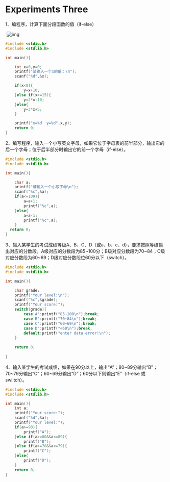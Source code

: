 # Experiments Three

1、编程序，计算下面分段函数的值（if-else）

​    ![img](file:///C:/Users/12970/AppData/Local/Temp/msohtmlclip1/01/clip_image002.gif)

```c
#include <stdio.h>
#include <stdlib.h>

int main(){

    int x=0,y=0;
	printf("请输入一个x的值：\n");
	scanf("%d",&x);

    if(x<0){
        y=x+10;
	}else if(x>=15){
        y=2*x-10;
    }else{
        y=3*x+5;
    }

    printf("x=%d  y=%d",x,y);
    return 0;
}
```



2、编写程序，输入一个小写英文字母，如果它位于字母表的前半部分，输出它的后一个字母；位于后半部分时输出它的前一个字母（if-else）。

```c
#include <stdio.h>
#include <stdlib.h>

int main(){

    char a;
	printf("请输入一个小写字母\n");
	scanf("%c",&a);
	if(a<=109){
        a=a+1;
        printf("%c",a);
    }else{
        a=a-1;
        printf("%c",a);
    }
  return 0;
}
```



3、输入某学生的考试成绩等级A、B、C、D（或a、b、c、d），要求按照等级输出对应的分数段。A级对应的分数段为85~100分；B级对应分数段为70~84；C级对应分数段为60~69；D级对应分数段位60分以下（switch）。

```c
#include <stdio.h>
#include <stdlib.h>

int main(){

    char grade;
	printf("Your level:\n");
	scanf("%c",&grade);
	printf("Your score:");
	switch(grade){
		case'A':printf("85~100\n");break;
        case'B':printf("70~84\n");break;
		case'C':printf("60~69\n");break;
        case'D':printf("<60\n");break;
        default:printf("enter data error!\n");
    }
    
    return 0;
    
}
```





4、输入某学生的考试成绩，如果在90分以上，输出“A”；80~89分输出“B”；70~79分输出“C”；60~69分输出“D”；60分以下则输出“E”（if-else 或swiitch）。

```c
#include <stdio.h>
#include <stdlib.h>

int main(){
	int a;
	printf("Your score:");
	scanf("%d",&a);
	printf("Your level:");
	if(a>=90){
		printf("A");
	}else if(a>=80&&a<=89){
		printf("B");
	}else if(a>=70&&a<=79){
		printf("C");
	}else{
		printf("D");
	}
	return 0;
}
```

